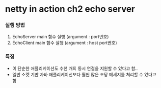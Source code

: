 # netty in action ch2 echo server 


### 실행 방법
1. EchoServer main 함수 실행 (argument : port번호)
2. EchoClient main 함수 실행 (argument : host port번호)


### 특징
- 이 단순한 애플리케이션도 수천 개의 동시 연결을 지원할 수 있다고 함..
- 일반 소켓 기반 자바 애플리케이션보다 훨씬 많은 초당 메세지를 처리할 수 있다고 함

